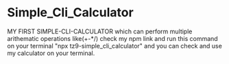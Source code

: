 # Simple_Cli_Calculator
MY FIRST SIMPLE-CLI-CALCULATOR which can perform multiple arithematic operations like(+-*/)
check my npm link and run this command on your terminal "npx tz9-simple_cli_calculator" and you can check and use my calculator on your terminal.
